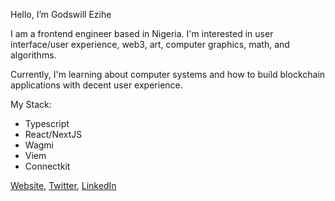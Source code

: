 Hello, I’m Godswill Ezihe

I am a frontend engineer based in Nigeria. I'm interested in user interface/user experience, web3, art, computer graphics, math, and algorithms.

Currently, I'm learning about computer systems and how to build blockchain applications with decent user experience.


My Stack:
- Typescript
- React/NextJS
- Wagmi
- Viem
- Connectkit

[Website](https://gzk.vercel.app), [Twitter](https://twitter.com/gzkdev), [LinkedIn](https://linkedin.com/in/ezihe-godswill)<br/>
<!-- [Codepen](https://codepen.io/gzkdev) <br/> -->
